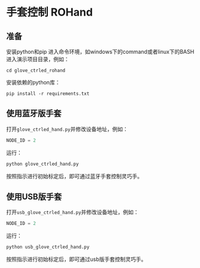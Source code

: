 # 手套控制 ROHand

## 准备

安装python和pip
进入命令环境，如windows下的command或者linux下的BASH
进入演示项目目录，例如：

```SHELL
cd glove_ctrled_rohand
```

安装依赖的python库：

```SHELL
pip install -r requirements.txt
```

## 使用蓝牙版手套

打开`glove_ctrled_hand.py`并修改设备地址，例如：

```python
NODE_ID = 2
```

运行：

```python
python glove_ctrled_hand.py
```

按照指示进行初始标定后，即可通过蓝牙手套控制灵巧手。

## 使用USB版手套

打开`usb_glove_ctrled_hand.py`并修改设备地址，例如：

```python
NODE_ID = 2
```

运行：

```python
python usb_glove_ctrled_hand.py
```

按照指示进行初始标定后，即可通过usb版手套控制灵巧手。
